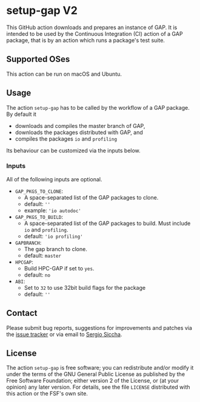 # setup-gap V2

This GitHub action downloads and prepares an instance of GAP.
It is intended to be used by the Continuous Integration (CI) action of a GAP
package, that is by an action which runs a package's test suite.

## Supported OSes

This action can be run on macOS and Ubuntu.


## Usage

The action `setup-gap` has to be called by the workflow of a GAP
package.
By default it
- downloads and compiles the master branch of GAP,
- downloads the packages distributed with GAP, and
- compiles the packages `io` and `profiling`

Its behaviour can be customized via the inputs below.

### Inputs

All of the following inputs are optional.

- `GAP_PKGS_TO_CLONE`:
   - A space-separated list of the GAP packages to clone.
   - default: `''`
   - example: `'io autodoc'`
- `GAP_PKGS_TO_BUILD`:
   - A space-separated list of the GAP packages to build. Must include
     `io` and `profiling`.
   - default: `'io profiling'`
- `GAPBRANCH`:
   - The gap branch to clone.
   - default: `master`
- `HPCGAP`:
   - Build HPC-GAP if set to `yes`.
   - default: `no`
- `ABI`:
   - Set to `32` to use 32bit build flags for the package
   - default: `''`

## Contact
Please submit bug reports, suggestions for improvements and patches via
the [issue tracker](https://github.com/gap-actions/setup-gap/issues)
or via email to
[Sergio Siccha](mailto:siccha@mathematik.uni-kl.de).

## License
The action `setup-gap` is free software; you can redistribute
and/or modify it under the terms of the GNU General Public License as published
by the Free Software Foundation; either version 2 of the License, or (at your
opinion) any later version. For details, see the file `LICENSE` distributed
with this action or the FSF's own site.
